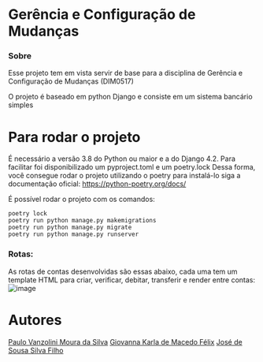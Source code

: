 # Gerência e Configuração de Mudanças
### Sobre
Esse projeto tem em vista servir de base para a disciplina de Gerência e Configuração de Mudanças (DIM0517)

O projeto é baseado em python Django e consiste em um sistema bancário simples

# Para rodar o projeto

É necessário a versão 3.8 do Python ou maior e a do Django 4.2.
Para facilitar foi disponibilizado um pyproject.toml e um poetry.lock
Dessa forma, você consegue rodar o projeto utilizando o poetry para instalá-lo siga a documentação oficial:
https://python-poetry.org/docs/

É possível rodar o projeto com os comandos:

```
poetry lock
poetry run python manage.py makemigrations
poetry run python manage.py migrate
poetry run python manage.py runserver
```

### Rotas:
As rotas de contas desenvolvidas são essas abaixo, cada uma tem um template HTML para criar, verificar, debitar, transferir e render entre contas: ![image](https://github.com/paulovanzo/gcm-api/assets/53716440/8bff8360-052b-4bce-a3c1-86ff44ec3b58)

# Autores
[Paulo Vanzolini Moura da Silva](https://github.com/paulovanzo)
[Giovanna Karla de Macedo Félix](https://github.com/giooogk)
[José de Sousa Silva Filho](https://github.com/zedsousa)